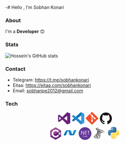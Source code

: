 -# Hello , I'm Sobhan Konari 

### About
I'm a **Developer**  :blush:</br>

### Stats
![Hossein's GitHub stats](https://github-readme-stats.vercel.app/api?username=sobhangit&hide=stars&theme=&show_icons=true)

### Contact
+ Telegram: https://t.me/sobhankonari
+ Eitaa: https://eitaa.com/sobhankonari
+ Email: sobhanpe2012@gmail.com

### Tech
<p align="center">
  <img src="https://raw.githubusercontent.com/devicons/devicon/master/icons/visualstudio/visualstudio-plain.svg" alt="Visual Studio" width="40" height="40" />
  <img src="https://raw.githubusercontent.com/devicons/devicon/master/icons/vscode/vscode-original.svg" alt="Visual Studio Code" width="40" height="40" />
  <img src="https://raw.githubusercontent.com/devicons/devicon/master/icons/git/git-original.svg" alt="Git" width="40" height="40" />
  <img src="https://raw.githubusercontent.com/devicons/devicon/master/icons/github/github-original.svg" alt="GitHub" width="40" height="40" />
  <br/>
  <img src="https://raw.githubusercontent.com/devicons/devicon/master/icons/csharp/csharp-original.svg" alt="CSharp" width="40" height="40" />
  <img src="https://raw.githubusercontent.com/devicons/devicon/master/icons/dot-net/dot-net-original.svg" alt=".NET" width="45" height="45" />
  <img src="https://raw.githubusercontent.com/devicons/devicon/master/icons/dotnetcore/dotnetcore-original.svg" alt=".NET Core" width="40" height="40" />
  <img src="https://raw.githubusercontent.com/devicons/devicon/master/icons/microsoftsqlserver/microsoftsqlserver-plain.svg" alt="Microsoft SQL Server" width="40" height="40" />
  
  
  <img src="https://raw.githubusercontent.com/devicons/devicon/master/icons/python/python-original.svg" alt="Python" width="45" height="45" />
</p>


